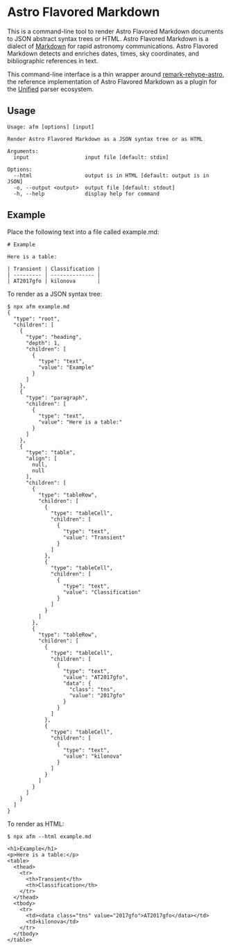 # Astro Flavored Markdown

This is a command-line tool to render Astro Flavored Markdown documents to JSON abstract syntax trees or HTML. Astro Flavored Markdown is a dialect of [Markdown](https://www.markdownguide.org) for rapid astronomy communications. Astro Flavored Markdown detects and enriches dates, times, sky coordinates, and bibliographic references in text.

This command-line interface is a thin wrapper around [remark-rehype-astro](https://www.npmjs.com/package/@nasa-gcn/remark-rehype-astro), the reference implementation of Astro Flavored Markdown as a plugin for the [Unified](https://unifiedjs.com) parser ecosystem.

## Usage

```
Usage: afm [options] [input]

Render Astro Flavored Markdown as a JSON syntax tree or as HTML

Arguments:
  input                  input file [default: stdin]

Options:
  --html                 output is in HTML [default: output is in JSON]
  -o, --output <output>  output file [default: stdout]
  -h, --help             display help for command
```

## Example

Place the following text into a file called example.md:

```
# Example

Here is a table:

| Transient | Classification |
| --------- | -------------- |
| AT2017gfo | kilonova       |
```

To render as a JSON syntax tree:

```
$ npx afm example.md
{
  "type": "root",
  "children": [
    {
      "type": "heading",
      "depth": 1,
      "children": [
        {
          "type": "text",
          "value": "Example"
        }
      ]
    },
    {
      "type": "paragraph",
      "children": [
        {
          "type": "text",
          "value": "Here is a table:"
        }
      ]
    },
    {
      "type": "table",
      "align": [
        null,
        null
      ],
      "children": [
        {
          "type": "tableRow",
          "children": [
            {
              "type": "tableCell",
              "children": [
                {
                  "type": "text",
                  "value": "Transient"
                }
              ]
            },
            {
              "type": "tableCell",
              "children": [
                {
                  "type": "text",
                  "value": "Classification"
                }
              ]
            }
          ]
        },
        {
          "type": "tableRow",
          "children": [
            {
              "type": "tableCell",
              "children": [
                {
                  "type": "text",
                  "value": "AT2017gfo",
                  "data": {
                    "class": "tns",
                    "value": "2017gfo"
                  }
                }
              ]
            },
            {
              "type": "tableCell",
              "children": [
                {
                  "type": "text",
                  "value": "kilonova"
                }
              ]
            }
          ]
        }
      ]
    }
  ]
}
```

To render as HTML:

```
$ npx afm --html example.md

<h1>Example</h1>
<p>Here is a table:</p>
<table>
  <thead>
    <tr>
      <th>Transient</th>
      <th>Classification</th>
    </tr>
  </thead>
  <tbody>
    <tr>
      <td><data class="tns" value="2017gfo">AT2017gfo</data></td>
      <td>kilonova</td>
    </tr>
  </tbody>
</table>
```
